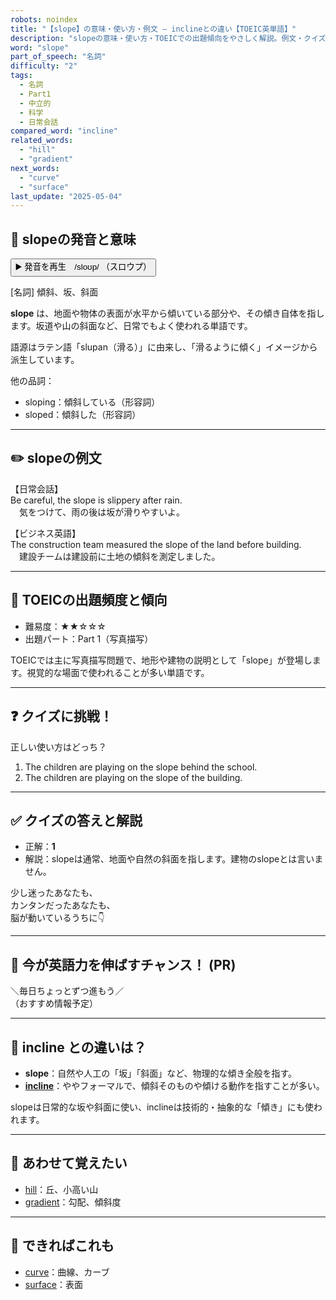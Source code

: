 ```yaml
---
robots: noindex
title: "【slope】の意味・使い方・例文 ― inclineとの違い【TOEIC英単語】"
description: "slopeの意味・使い方・TOEICでの出題傾向をやさしく解説。例文・クイズ付きでinclineとの違いもわかりやすく学べます。"
word: "slope"
part_of_speech: "名詞"
difficulty: "2"
tags:
  - 名詞
  - Part1
  - 中立的
  - 科学
  - 日常会話
compared_word: "incline"
related_words:
  - "hill"
  - "gradient"
next_words:
  - "curve"
  - "surface"
last_update: "2025-05-04"
---
```


## 🔰 slopeの発音と意味

<button class="play-audio" onclick="playTTS('slope')">
  <span class="play-audio-main">
    ▶️ 発音を再生　/sloʊp/
  </span>
  <span class="play-audio-sub">
    （スロウプ）
  </span>
</button>

[名詞] 傾斜、坂、斜面

**slope** は、地面や物体の表面が水平から傾いている部分や、その傾き自体を指します。坂道や山の斜面など、日常でもよく使われる単語です。

語源はラテン語「slupan（滑る）」に由来し、「滑るように傾く」イメージから派生しています。

他の品詞：  
- sloping：傾斜している（形容詞）
- sloped：傾斜した（形容詞）

---

## ✏️ slopeの例文

【日常会話】  
Be careful, the slope is slippery after rain.  
　気をつけて、雨の後は坂が滑りやすいよ。

【ビジネス英語】  
The construction team measured the slope of the land before building.  
　建設チームは建設前に土地の傾斜を測定しました。

---

## 🎯 TOEICの出題頻度と傾向

- 難易度：★★☆☆☆
- 出題パート：Part 1（写真描写）

TOEICでは主に写真描写問題で、地形や建物の説明として「slope」が登場します。視覚的な場面で使われることが多い単語です。

---

## ❓ クイズに挑戦！

正しい使い方はどっち？

1. The children are playing on the slope behind the school.  
2. The children are playing on the slope of the building.

---

## ✅ クイズの答えと解説

- 正解：**1**
- 解説：slopeは通常、地面や自然の斜面を指します。建物のslopeとは言いません。

少し迷ったあなたも、  
カンタンだったあなたも、  
脳が動いているうちに👇️

---

## 🚀 今が英語力を伸ばすチャンス！ (PR)

<div class="info-center">
＼毎日ちょっとずつ進もう／<br>  
（おすすめ情報予定）
</div>

---

## 🤔  incline との違いは？

- **slope**：自然や人工の「坂」「斜面」など、物理的な傾き全般を指す。
- **[incline](/word/incline)**：ややフォーマルで、傾斜そのものや傾ける動作を指すことが多い。

slopeは日常的な坂や斜面に使い、inclineは技術的・抽象的な「傾き」にも使われます。

---

## 🧩 あわせて覚えたい

- [hill](/word/hill)：丘、小高い山
- [gradient](/word/gradient)：勾配、傾斜度

---

## 📖 できればこれも

- [curve](/word/curve)：曲線、カーブ
- [surface](/word/surface)：表面

<!-- cvid: aid42_bid11 -->
